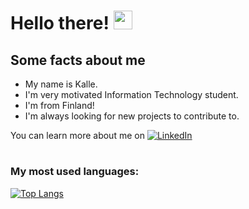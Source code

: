 # Hello there! <img src="https://raw.githubusercontent.com/MartinHeinz/MartinHeinz/master/wave.gif" width="30px">


## Some facts about me
- My name is Kalle.
- I'm very motivated Information Technology student.
- I'm from Finland!
- I'm always looking for new projects to contribute to.

You can learn more about me on [![LinkedIn][1.2]][1] 



#
### My most used languages:
[![Top Langs](https://github-readme-stats.vercel.app/api/top-langs/?username=walaska&layout=compact)](https://github.com/anuraghazra/github-readme-stats)



[1]: https://www.linkedin.com/in/kalle-närhi-246a95230/
[1.2]: https://raw.githubusercontent.com/MartinHeinz/MartinHeinz/master/linkedin-3-16.png
